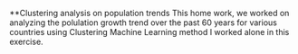 **Clustering analysis on population trends
This home work, we worked on analyzing the polulation growth trend over the past 60 years for various countries using Clustering Machine Learning method
I worked alone in this exercise. 
